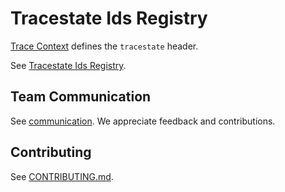 
# Tracestate Ids Registry

[Trace Context](https://w3c.github.io/trace-context/) defines the `tracestate` header.

See [Tracestate Ids Registry](https://w3c.github.io/trace-state-ids-registry/).

## Team Communication

See [communication](https://github.com/w3c/distributed-tracing-wg#team-communication).
We appreciate feedback and contributions.

## Contributing

See [CONTRIBUTING.md](CONTRIBUTING.md).
